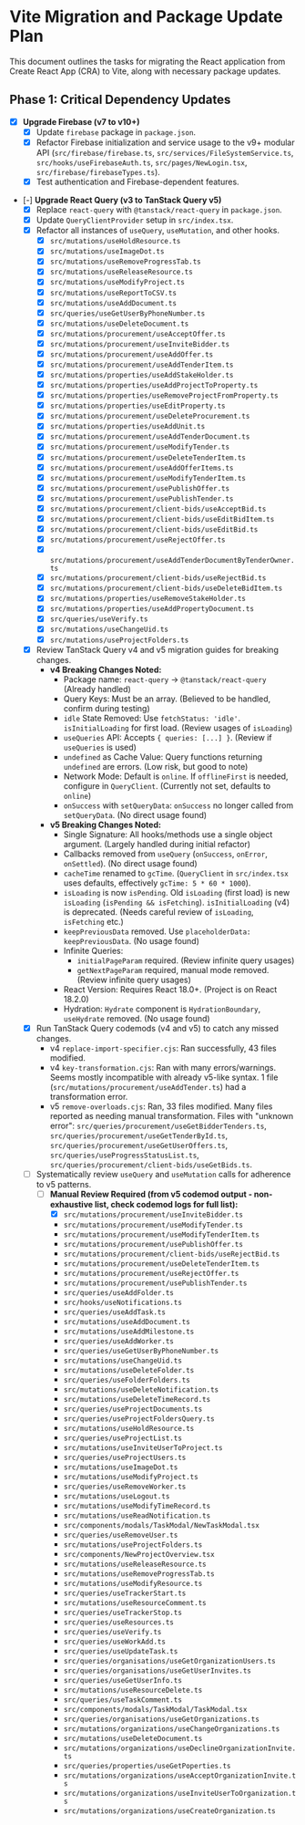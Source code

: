 # Vite Migration and Package Update Plan

This document outlines the tasks for migrating the React application from Create React App (CRA) to Vite, along with necessary package updates.

## Phase 1: Critical Dependency Updates

-   [x] **Upgrade Firebase (v7 to v10+)**
    -   [x] Update `firebase` package in `package.json`.
    -   [x] Refactor Firebase initialization and service usage to the v9+ modular API (`src/firebase/firebase.ts`, `src/services/FileSystemService.ts`, `src/hooks/useFirebaseAuth.ts`, `src/pages/NewLogin.tsx`, `src/firebase/firebaseTypes.ts`).
    -   [x] Test authentication and Firebase-dependent features.
-   [-] **Upgrade React Query (v3 to TanStack Query v5)**
    -   [x] Replace `react-query` with `@tanstack/react-query` in `package.json`.
    -   [x] Update `QueryClientProvider` setup in `src/index.tsx`.
    -   [x] Refactor all instances of `useQuery`, `useMutation`, and other hooks.
        -   [x] `src/mutations/useHoldResource.ts`
        -   [x] `src/mutations/useImageDot.ts`
        -   [x] `src/mutations/useRemoveProgressTab.ts`
        -   [x] `src/mutations/useReleaseResource.ts`
        -   [x] `src/mutations/useModifyProject.ts`
        -   [x] `src/mutations/useReportToCSV.ts`
        -   [x] `src/mutations/useAddDocument.ts`
        -   [x] `src/queries/useGetUserByPhoneNumber.ts`
        -   [x] `src/mutations/useDeleteDocument.ts`
        -   [x] `src/mutations/procurement/useAcceptOffer.ts`
        -   [x] `src/mutations/procurement/useInviteBidder.ts`
        -   [x] `src/mutations/procurement/useAddOffer.ts`
        -   [x] `src/mutations/procurement/useAddTenderItem.ts`
        -   [x] `src/mutations/properties/useAddStakeHolder.ts`
        -   [x] `src/mutations/properties/useAddProjectToProperty.ts`
        -   [x] `src/mutations/properties/useRemoveProjectFromProperty.ts`
        -   [x] `src/mutations/properties/useEditProperty.ts`
        -   [x] `src/mutations/procurement/useDeleteProcurement.ts`
        -   [x] `src/mutations/properties/useAddUnit.ts`
        -   [x] `src/mutations/procurement/useAddTenderDocument.ts`
        -   [x] `src/mutations/procurement/useModifyTender.ts`
        -   [x] `src/mutations/procurement/useDeleteTenderItem.ts`
        -   [x] `src/mutations/procurement/useAddOfferItems.ts`
        -   [x] `src/mutations/procurement/useModifyTenderItem.ts`
        -   [x] `src/mutations/procurement/usePublishOffer.ts`
        -   [x] `src/mutations/procurement/usePublishTender.ts`
        -   [x] `src/mutations/procurement/client-bids/useAcceptBid.ts`
        -   [x] `src/mutations/procurement/client-bids/useEditBidItem.ts`
        -   [x] `src/mutations/procurement/client-bids/useEditBid.ts`
        -   [x] `src/mutations/procurement/useRejectOffer.ts`
        -   [x] `src/mutations/procurement/useAddTenderDocumentByTenderOwner.ts`
        -   [x] `src/mutations/procurement/client-bids/useRejectBid.ts`
        -   [x] `src/mutations/procurement/client-bids/useDeleteBidItem.ts`
        -   [x] `src/mutations/properties/useRemoveStakeHolder.ts`
        -   [x] `src/mutations/properties/useAddPropertyDocument.ts`
        -   [x] `src/queries/useVerify.ts`
        -   [x] `src/mutations/useChangeUid.ts`
        -   [x] `src/mutations/useProjectFolders.ts`
    -   [x] Review TanStack Query v4 and v5 migration guides for breaking changes.
        -   **v4 Breaking Changes Noted:**
            -   Package name: `react-query` -> `@tanstack/react-query` (Already handled)
            -   Query Keys: Must be an array. (Believed to be handled, confirm during testing)
            -   `idle` State Removed: Use `fetchStatus: 'idle'`. `isInitialLoading` for first load. (Review usages of `isLoading`)
            -   `useQueries` API: Accepts `{ queries: [...] }`. (Review if `useQueries` is used)
            -   `undefined` as Cache Value: Query functions returning `undefined` are errors. (Low risk, but good to note)
            -   Network Mode: Default is `online`. If `offlineFirst` is needed, configure in `QueryClient`. (Currently not set, defaults to `online`)
            -   `onSuccess` with `setQueryData`: `onSuccess` no longer called from `setQueryData`. (No direct usage found)
        -   **v5 Breaking Changes Noted:**
            -   Single Signature: All hooks/methods use a single object argument. (Largely handled during initial refactor)
            -   Callbacks removed from `useQuery` (`onSuccess`, `onError`, `onSettled`). (No direct usage found)
            -   `cacheTime` renamed to `gcTime`. (`QueryClient` in `src/index.tsx` uses defaults, effectively `gcTime: 5 * 60 * 1000`).
            -   `isLoading` is now `isPending`. Old `isLoading` (first load) is new `isLoading` (`isPending && isFetching`). `isInitialLoading` (v4) is deprecated. (Needs careful review of `isLoading`, `isFetching` etc.)
            -   `keepPreviousData` removed. Use `placeholderData: keepPreviousData`. (No usage found)
            -   Infinite Queries:
                -   `initialPageParam` required. (Review infinite query usages)
                -   `getNextPageParam` required, manual mode removed. (Review infinite query usages)
            -   React Version: Requires React 18.0+. (Project is on React 18.2.0)
            -   Hydration: `Hydrate` component is `HydrationBoundary`, `useHydrate` removed. (No usage found)
    -   [x] Run TanStack Query codemods (v4 and v5) to catch any missed changes.
        -   v4 `replace-import-specifier.cjs`: Ran successfully, 43 files modified.
        -   v4 `key-transformation.cjs`: Ran with many errors/warnings. Seems mostly incompatible with already v5-like syntax. 1 file (`src/mutations/procurement/useAddTender.ts`) had a transformation error.
        -   v5 `remove-overloads.cjs`: Ran, 33 files modified. Many files reported as needing manual transformation. Files with "unknown error": `src/queries/procurement/useGetBidderTenders.ts`, `src/queries/procurement/useGetTenderById.ts`, `src/queries/procurement/useGetUserOffers.ts`, `src/queries/useProgressStatusList.ts`, `src/queries/procurement/client-bids/useGetBids.ts`.
    -   [ ] Systematically review `useQuery` and `useMutation` calls for adherence to v5 patterns.
        -   [ ] **Manual Review Required (from v5 codemod output - non-exhaustive list, check codemod logs for full list):**
            -   [x] `src/mutations/procurement/useInviteBidder.ts`
            -   `src/mutations/procurement/useModifyTender.ts`
            -   `src/mutations/procurement/useModifyTenderItem.ts`
            -   `src/mutations/procurement/usePublishOffer.ts`
            -   `src/mutations/procurement/client-bids/useRejectBid.ts`
            -   `src/mutations/procurement/useDeleteTenderItem.ts`
            -   `src/mutations/procurement/useRejectOffer.ts`
            -   `src/mutations/procurement/usePublishTender.ts`
            -   `src/queries/useAddFolder.ts`
            -   `src/hooks/useNotifications.ts`
            -   `src/queries/useAddTask.ts`
            -   `src/mutations/useAddDocument.ts`
            -   `src/mutations/useAddMilestone.ts`
            -   `src/queries/useAddWorker.ts`
            -   `src/queries/useGetUserByPhoneNumber.ts`
            -   `src/mutations/useChangeUid.ts`
            -   `src/mutations/useDeleteFolder.ts`
            -   `src/queries/useFolderFolders.ts`
            -   `src/mutations/useDeleteNotification.ts`
            -   `src/mutations/useDeleteTimeRecord.ts`
            -   `src/queries/useProjectDocuments.ts`
            -   `src/queries/useProjectFoldersQuery.ts`
            -   `src/mutations/useHoldResource.ts`
            -   `src/queries/useProjectList.ts`
            -   `src/mutations/useInviteUserToProject.ts`
            -   `src/queries/useProjectUsers.ts`
            -   `src/mutations/useImageDot.ts`
            -   `src/mutations/useModifyProject.ts`
            -   `src/queries/useRemoveWorker.ts`
            -   `src/mutations/useLogout.ts`
            -   `src/mutations/useModifyTimeRecord.ts`
            -   `src/mutations/useReadNotification.ts`
            -   `src/components/modals/TaskModal/NewTaskModal.tsx`
            -   `src/queries/useRemoveUser.ts`
            -   `src/mutations/useProjectFolders.ts`
            -   `src/components/NewProjectOverview.tsx`
            -   `src/mutations/useReleaseResource.ts`
            -   `src/mutations/useRemoveProgressTab.ts`
            -   `src/mutations/useModifyResource.ts`
            -   `src/queries/useTrackerStart.ts`
            -   `src/mutations/useResourceComment.ts`
            -   `src/queries/useTrackerStop.ts`
            -   `src/queries/useResources.ts`
            -   `src/queries/useVerify.ts`
            -   `src/queries/useWorkAdd.ts`
            -   `src/queries/useUpdateTask.ts`
            -   `src/queries/organisations/useGetOrganizationUsers.ts`
            -   `src/queries/organisations/useGetUserInvites.ts`
            -   `src/queries/useGetUserInfo.ts`
            -   `src/mutations/useResourceDelete.ts`
            -   `src/queries/useTaskComment.ts`
            -   `src/components/modals/TaskModal/TaskModal.tsx`
            -   `src/queries/organisations/useGetOrganizations.ts`
            -   `src/mutations/organizations/useChangeOrganizations.ts`
            -   `src/mutations/useDeleteDocument.ts`
            -   `src/mutations/organizations/useDeclineOrganizationInvite.ts`
            -   `src/queries/properties/useGetPoperties.ts`
            -   `src/mutations/organizations/useAcceptOrganizationInvite.ts`
            -   `src/mutations/organizations/useInviteUserToOrganization.ts`
            -   `src/mutations/organizations/useCreateOrganization.ts`

